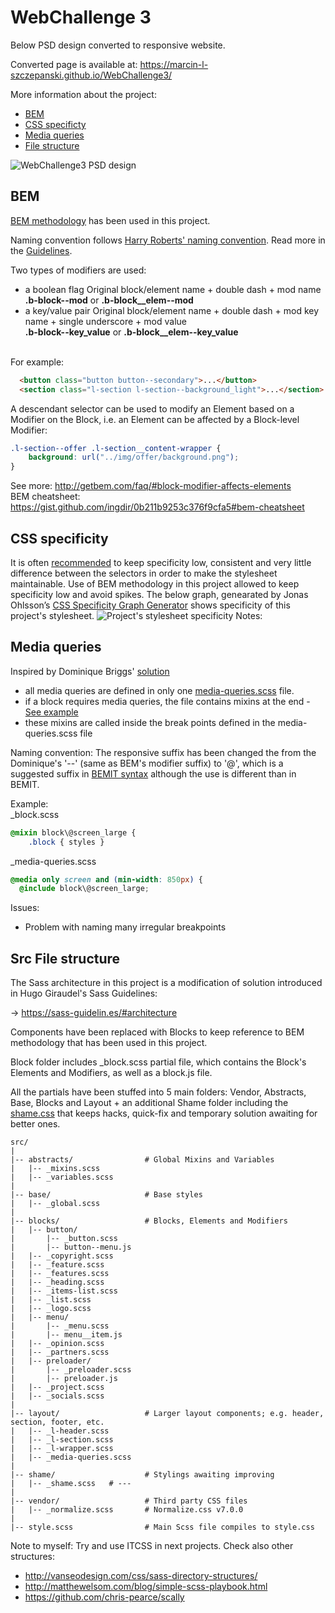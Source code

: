 # WebChallenge 3

Below PSD design converted to responsive website.

Converted page is available at: https://marcin-l-szczepanski.github.io/WebChallenge3/

More information about the project:
* [BEM](#bem)
* [CSS specificty](#css-specificity)
* [Media queries](#media-queries)
* [File structure](#file-structure)


![WebChallenge3 PSD design](https://github.com/Marcin-L-Szczepanski/WebChallenge3/blob/master/resources/3.jpg)

## BEM

[BEM methodology](https://en.bem.info) has been used in this project.

Naming convention follows [Harry Roberts' naming convention](https://en.bem.info/toolbox/sdk/bem-naming/#harry-roberts-naming-convention).
Read more in the [Guidelines](https://cssguidelin.es/#bem-like-naming).

Two types of modifiers are used:
 - a boolean flag
    Original block/element name + double dash + mod name<br>
    **.b-block--mod** or **.b-block__elem--mod**
 - a key/value pair
    Original block/element name + double dash + mod key name + single underscore + mod value<br>
    **.b-block--key_value** or **.b-block__elem--key_value**
    
<br>For example:
```html
  <button class="button button--secondary">...</button>
  <section class="l-section l-section--background_light">...</section>
```

A descendant selector can be used to modify an Element based on a Modifier on the Block, i.e.
an Element can be affected by a Block-level Modifier:
```css
.l-section--offer .l-section__content-wrapper {
    background: url("../img/offer/background.png");
}
```
See more: http://getbem.com/faq/#block-modifier-affects-elements<br>
BEM cheatsheet: https://gist.github.com/ingdir/0b211b9253c376f9cfa5#bem-cheatsheet

## CSS specificity

It is often [recommended](https://csswizardry.com/2014/10/the-specificity-graph/) to keep specificity low, consistent and very little difference between the selectors in order to make the stylesheet maintainable.
Use of BEM methodology in this project allowed to keep specificity low and avoid spikes.
The below graph, genearated by Jonas Ohlsson’s [CSS Specificity Graph Generator](https://jonassebastianohlsson.com/specificity-graph/) shows specificity of this project's stylesheet.
![Project's stylesheet specificity](https://github.com/Marcin-L-Szczepanski/WebChallenge3/blob/master/resources/specificity.png)
Notes: 

## Media queries
Inspired by Dominique Briggs' [solution](https://medium.com/front-end-developers/the-solution-to-media-queries-in-sass-5493ebe16844)

- all media queries are defined in only one [media-queries.scss](/src/layout/_media-queries.scss) file.
- if a block requires media queries, the file contains mixins at the end - [See example](https://github.com/Marcin-L-Szczepanski/WebChallenge3/blob/4fae64fdc17e7642bb09bd768c4aabda160cfb3f/src/layout/l-wrapper/_l-wrapper.scss#L51)
- these mixins are called inside the break points defined in the media-queries.scss file

Naming convention:
The responsive suffix has been changed the from the Dominique's '--' (same as BEM's modifier suffix) to '@', which is a suggested suffix in [BEMIT syntax](https://csswizardry.com/2015/08/bemit-taking-the-bem-naming-convention-a-step-further/) although the use is different than in BEMIT.

Example: <br>
_block.scss
```css
@mixin block\@screen_large {
    .block { styles }
```
_media-queries.scss
```css
@media only screen and (min-width: 850px) {
  @include block\@screen_large;
```

Issues: <br>
- Problem with naming many irregular breakpoints



## Src File structure

The Sass architecture in this project is a modification of solution introduced in Hugo Giraudel's Sass Guidelines:

-> https://sass-guidelin.es/#architecture

Components have been replaced with Blocks to keep reference to BEM methodology that has been used in this project.

Block folder includes _block.scss partial file, which contains the Block's Elements and Modifiers, as well as a block.js file.

All the partials have been stuffed into 5 main folders: Vendor, Abstracts, Base, Blocks and Layout + an additional Shame folder including the [shame.css](https://csswizardry.com/2013/04/shame-css/) that keeps hacks, quick-fix and temporary solution awaiting for better ones.


```
src/
|
|-- abstracts/                # Global Mixins and Variables
|   |-- _mixins.scss
|   |-- _variables.scss
|
|-- base/                     # Base styles
|   |-- _global.scss
|
|-- blocks/                   # Blocks, Elements and Modifiers
|   |-- button/
|       |-- _button.scss
|       |-- button--menu.js
|   |-- _copyright.scss
|   |-- _feature.scss
|   |-- _features.scss
|   |-- _heading.scss
|   |-- _items-list.scss
|   |-- _list.scss
|   |-- _logo.scss
|   |-- menu/
|       |-- _menu.scss
|       |-- menu__item.js
|   |-- _opinion.scss
|   |-- _partners.scss
|   |-- preloader/
|       |-- _preloader.scss
|       |-- preloader.js
|   |-- _project.scss
|   |-- _socials.scss
|
|-- layout/                   # Larger layout components; e.g. header, section, footer, etc.
|   |-- _l-header.scss
|   |-- _l-section.scss
|   |-- _l-wrapper.scss
|   |-- _media-queries.scss
|
|-- shame/                    # Stylings awaiting improving
|   |-- _shame.scss   # ---
|
|-- vendor/                   # Third party CSS files
|   |-- _normalize.scss       # Normalize.css v7.0.0
|
|-- style.scss                # Main Scss file compiles to style.css

```

Note to myself: Try and use ITCSS in next projects.
Check also other structures: 
- http://vanseodesign.com/css/sass-directory-structures/
- http://matthewelsom.com/blog/simple-scss-playbook.html
- https://github.com/chris-pearce/scally